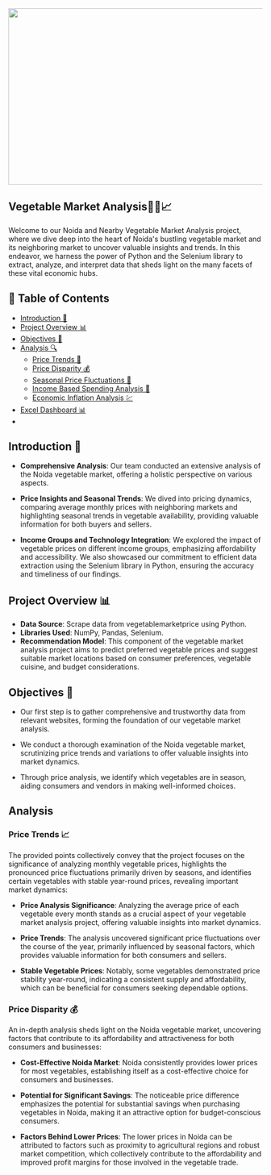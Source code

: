 <img src="https://us.123rf.com/450wm/microone/microone1810/microone181000166/109357276-vegetables-hand-drawn-background-organic-food-vegetable-set-sketch-vegan-vector-menu-design.jpg?ver=6" width="1000" height="350" align="center">
    
## Vegetable Market Analysis🥦🌽📈

Welcome to our Noida and Nearby Vegetable Market Analysis project, where we dive deep into the heart of Noida's bustling vegetable market and its neighboring market to uncover valuable insights and trends. In this endeavor, we harness the power of Python and the Selenium library to extract, analyze, and interpret data that sheds light on the many facets of these vital economic hubs.

## 📑 Table of Contents

- [Introduction 🌟](#introduction-)
- [Project Overview 📊](#project-overview-)
- [Objectives 🎯](#objectives-)
- [Analysis 🔍](#analysis)
   - [Price Trends 🚀](#price-trends-)
   - [Price Disparity 💰](#price-disparity-)
   - [Seasonal Price Fluctuations 🌱](#seasonal-price-fluctuations-)
   - [Income Based Spending Analysis 🧺](#income-based-spending-analysis-)
   - [Economic Inflation Analysis 💹](#economic-inflation-analysis-)
- [Excel Dashboard 📊](#excel-dashboard-)
- 

## Introduction 🌟
- **Comprehensive Analysis**: Our team conducted an extensive analysis of the Noida vegetable market, offering a holistic perspective on various aspects.

- **Price Insights and Seasonal Trends**: We dived into pricing dynamics, comparing average monthly prices with neighboring markets and highlighting seasonal trends in vegetable availability, providing valuable information for both buyers and sellers.

- **Income Groups and Technology Integration**: We explored the impact of vegetable prices on different income groups, emphasizing affordability and accessibility. We also showcased our commitment to efficient data extraction using the Selenium library in Python, ensuring the accuracy and timeliness of our findings.

## Project Overview 📊 

- **Data Source**: Scrape data from vegetablemarketprice using Python.
- **Libraries Used**: NumPy, Pandas, Selenium.
- **Recommendation Model**: This component of the vegetable market analysis project aims to predict preferred vegetable prices and suggest suitable market locations based on consumer preferences, vegetable cuisine, and budget considerations.

## Objectives 🎯

- Our first step is to gather comprehensive and trustworthy data from relevant websites, forming the foundation of our vegetable market analysis.

- We conduct a thorough examination of the Noida vegetable market, scrutinizing price trends and variations to offer valuable insights into market dynamics.

- Through price analysis, we identify which vegetables are in season, aiding consumers and vendors in making well-informed choices.

## Analysis
 ### Price Trends 📈
The provided points collectively convey that the project focuses on the significance of analyzing monthly vegetable prices, highlights the pronounced price fluctuations primarily driven by seasons, and identifies certain vegetables with stable year-round prices, revealing important market dynamics:

  - **Price Analysis Significance**: Analyzing the average price of each vegetable every month stands as a crucial aspect of your vegetable market analysis project, offering valuable insights into market dynamics.

  - **Price Trends**: The analysis uncovered significant price fluctuations over the course of the year, primarily influenced by seasonal factors, which provides valuable information for both consumers and sellers.

  - **Stable Vegetable Prices**: Notably, some vegetables demonstrated price stability year-round, indicating a consistent supply and affordability, which can be beneficial for consumers seeking dependable options.
 ### Price Disparity 💰
 An in-depth analysis sheds light on the Noida vegetable market, uncovering factors that contribute to its affordability and attractiveness for both consumers and businesses:
 
  - **Cost-Effective Noida Market**: Noida consistently provides lower prices for most vegetables, establishing itself as a cost-effective choice for consumers and businesses.

  - **Potential for Significant Savings**: The noticeable price difference emphasizes the potential for substantial savings when purchasing vegetables in Noida, making it an attractive option for budget-conscious 
      consumers.

  - **Factors Behind Lower Prices**: The lower prices in Noida can be attributed to factors such as proximity to agricultural regions and robust market competition, which collectively contribute to the affordability and 
   improved profit margins for those involved in the vegetable trade.
 






